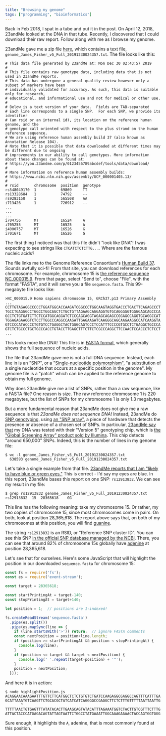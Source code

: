 ```yaml
---
title: "Browsing my genome"
tags: ["programming", "bioinformatics"]
---
```


Back in Feb 2018, I spat in a tube and put it in the post.
On April 12, 2018, 23andMe looked at the DNA in that tube.
Recently, I discovered that I could download their raw report.
Follow along with me as I browse my genome.

23andMe gave me a zip file [here](https://you.23andme.com/tools/data/download/),
which contains a text file,
`genome_James_Fisher_v5_Full_20191230024357.txt`.
The file looks like this:

```
# This data file generated by 23andMe at: Mon Dec 30 02:43:57 2019
#
# This file contains raw genotype data, including data that is not used in 23andMe reports.
# This data has undergone a general quality review however only a subset of markers have been
# individually validated for accuracy. As such, this data is suitable only for research,
# educational, and informational use and not for medical or other use.
#
# Below is a text version of your data.  Fields are TAB-separated
# Each line corresponds to a single SNP.  For each SNP, we provide its identifier
# (an rsid or an internal id), its location on the reference human genome, and the
# genotype call oriented with respect to the plus strand on the human reference sequence.
# We are using reference human assembly build 37 (also known as Annotation Release 104).
# Note that it is possible that data downloaded at different times may be different due to ongoing
# improvements in our ability to call genotypes. More information about these changes can be found at:
# https://you.23andme.com/p/0123456789abcdef/tools/data/download/
#
# More information on reference human assembly builds:
# https://www.ncbi.nlm.nih.gov/assembly/GCF_000001405.13/
#
# rsid       chromosome  position  genotype
rs548049170  1           69869     TT
rs13328684   1           74792     --
rs9283150    1           565508    AA
i713426      1           726912    --
...
...
...
i704756      MT          16524     A
i705255      MT          16525     A
i4000757     MT          16526     G
i701671      MT          16526     G
```

The first thing I noticed was that this file didn't "look like DNA"!
I was expecting to see  strings like `CTCATCTCTCTTG...`.
Where are the famous nucleic acids?

The file links me to the Genome Reference Consortium's [Human Build 37](https://www.ncbi.nlm.nih.gov/assembly/GCF_000001405.13/).
Sounds awfully sci-fi!
From that site, you can download references for each chromosome.
For example,
chromosome 15 is [the reference sequence NC_000015.9](https://www.ncbi.nlm.nih.gov/nuccore/NC_000015.9).
From that page,
select "Send to",
choose "File",
with the format "FASTA",
and it will serve you a file `sequence.fasta`.
This 99-megabyte file looks like:

```
>NC_000015.9 Homo sapiens chromosome 15, GRCh37.p13 Primary Assembly
...
CCTTGTAGAGGCCCCCTGGATGGCACCAAGATCGGCCCTGGCAAGTAGGTGACCCTGACTTCAGAGCCCT
TGCCTGAGGGCCTGGCCTGGCAGCTCTGCTGTTAGAAGCAGGAGGTGTGCAGGGGGTGGGGAGCAGCCCA
GCCTCTGTGATCTTCTCCATGGCAGGATCTCCCAGCAGGTAGAGCAGAGCCGGAGCCAGGTGCAGGCCAT
TGGAGAGAAGGTCTCCTTGGCCCAGGCCAAGATTGAGAAGATCAAGGGCAGCAAGAAGGCCATCAAGGTA
GTCCCCATACCCCTGTGTCCTGAGGCTACTGGGCAGTCCCTCCATTTCCCCGTGCCTCTGAGGCTGCCCA
GTCTCTGCCCTGCTGCCCACCTGTACCTTGAGCTTTCTTCTCGCCCAGGCTTCCAACTCCACCCTCTCCT
...
```

This looks more like DNA!
This file is in [FASTA format](https://en.wikipedia.org/wiki/FASTA_format),
which generally shows the full sequence of nucleic acids.

The file that 23andMe gave me 
is not a full DNA sequence.
Instead, each line in is an "SNP",
or a ["Single-nucleotide polymorphism"](https://en.wikipedia.org/wiki/Single-nucleotide_polymorphism),
"a substitution of a single nucleotide 
that occurs at a specific position in the genome".
My genome file is a "patch"
which can be applied to the reference genome
to obtain my full genome.

Why does 23andMe give me a list of SNPs,
rather than a raw sequence, like a FASTA file?
One reason is size.
The raw reference chromosome 1 is 220 megabytes,
but the list of SNPs for my chromosome 1 is only 1.3 megabytes.

But a more fundamental reason that 23andMe does not give me a raw sequence
is that _23andMe does not sequence DNA!_
Instead, 23andMe do [SNP genotyping](https://en.wikipedia.org/wiki/SNP_genotyping),
using [an "SNP array"](https://en.wikipedia.org/wiki/SNP_array),
a piece of hardware that detects the presence or absence of
a chosen set of SNPs.
In particular,
[23andMe say that](https://you.23andme.com/user/)
my DNA was tested with their "Version 5" genotyping chip,
which is
[the "Global Screening Array" product sold by Illumina](https://www.xcode.life/23andme/23andme-v5-chip-dna-raw-data-analysis/).
This chip detects "around 650,000" SNPs.
Indeed, this is the number of lines in my genome file:

```shell
$ wc -l genome_James_Fisher_v5_Full_20191230024357.txt
  638593 genome_James_Fisher_v5_Full_20191230024357.txt
```

Let's take a single example from that file.
[23andMe reports that I am "likely to have blue or green eyes."](https://you.23andme.com/reports/trait.eyes2/)
This is correct - I'd say my eyes are blue.
In this report,
23andMe bases this report on one SNP: `rs12913832`.
We can see my result in my file:

```
$ grep rs12913832 genome_James_Fisher_v5_Full_20191230024357.txt
rs12913832	15	28365618	GG
```

This line has the following meaning:
take my chromosome 15.
Or rather, my two copies of chromosome 15,
since most chromosomes come in pairs.
On both, look at position 28,365,618.
The report above says that,
on both of my chromosomes at this position,
you will find [guanine](https://en.wikipedia.org/wiki/Guanine).

The string `rs12913832` is an RSID,
or "Reference SNP cluster ID".
You can see this SNP
[in the official SNP database managed by the NCBI](https://www.ncbi.nlm.nih.gov/snp/rs12913832).
There,
you can see that around 82% of chromosome 15s globally
have [adenine](https://en.wikipedia.org/wiki/Adenine)
at position 28,365,618.

Let's see that for ourselves.
Here's some JavaScript 
that will highlight the position 
in our downloaded `sequence.fasta` 
for chromosome 15:

```js
const fs = require('fs');
const es = require('event-stream');

const target = 28365618;

const startPrintingAt = target-140;
const stopPrintingAt = target+140;

let position = 1;  // positions are 1-indexed!

fs.createReadStream('sequence.fasta')
  .pipe(es.split())
  .pipe(es.mapSync(line => {
    if (line.startsWith('>')) return;  // ignore FASTA comments
    const nextPosition = position+line.length;
    if (position >= startPrintingAt && position < stopPrintingAt) {
      console.log(line);
    }
    if (position <= target && target < nextPosition) {
      console.log(' '.repeat(target-position) + '^');
    }
    position = nextPosition;
  }));
```

And here it is in action:

```
$ node highlightPosition.js
ACAGGAACAAAGAATTTGTTCTTCATGGCTCTCTGTGTCTGATCCAAGAGGCGAGGCCAGTTTCATTTGA
GCATTAAATGTCAAGTTCTGCACGCTATCATCATCAGGGGCCGAGGCTTCTCTTTGTTTTTAATTAATTG
       ^
TTTTTAACTGTGAGTTTATATACACTTGAAGCAGTATACATTTAGAAATGGTCTACTTGTCGTTTCTTTG
ATTACTACCCATGAGACAGTATTAGTAATTCTGGCCTATGAAATTGGCAAAGAAAACTACCAGTGGTGGG
```

Sure enough,
it highlights the `A`, adenine,
that is most commonly found at this position.
